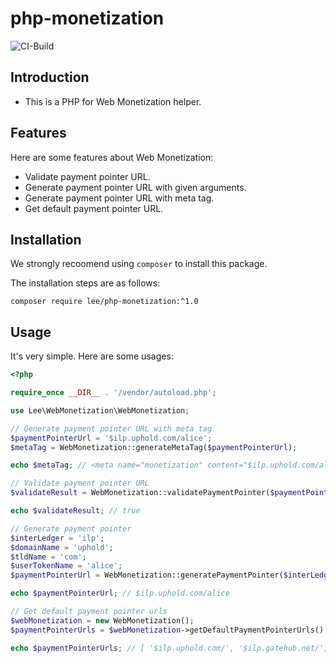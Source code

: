 # php-monetization
![CI-Build](https://github.com/peter279k/php-monetization/workflows/CI-Build/badge.svg)

## Introduction

- This is a PHP for Web Monetization helper.

## Features

Here are some features about Web Monetization:

- Validate payment pointer URL.
- Generate payment pointer URL with given arguments.
- Generate payment pointer URL with meta tag.
- Get default payment pointer URL.

## Installation

We strongly recoomend using `composer` to install this package.

The installation steps are as follows:

```
composer require lee/php-monetization:^1.0
```

## Usage

It's very simple. Here are some usages:

```php
<?php

require_once __DIR__ . '/vendor/autoload.php';

use Lee\WebMonetization\WebMonetization;

// Generate payment pointer URL with meta tag
$paymentPointerUrl = '$ilp.uphold.com/alice';
$metaTag = WebMonetization::generateMetaTag($paymentPointerUrl);

echo $metaTag; // <meta name="monetization" content="$ilp.uphold.com/alice">

// Validate payment pointer URL
$validateResult = WebMonetization::validatePaymentPointer($paymentPointerUrl);

echo $validateResult; // true

// Generate payment pointer
$interLedger = 'ilp';
$domainName = 'uphold';
$tldName = 'com';
$userTokenName = 'alice';
$paymentPointerUrl = WebMonetization::generatePaymentPointer($interLedger, $domainName, $tldName, $userTokenName);

echo $paymentPointerUrl; // $ilp.uphold.com/alice

// Get default payment pointer urls
$webMonetization = new WebMonetization();
$paymentPointerUrls = $webMonetization->getDefaultPaymentPointerUrls();

echo $paymentPointerUrls; // [ '$ilp.uphold.com/', '$ilp.gatehub.net/', '$pay.stronghold.co/',]
```
